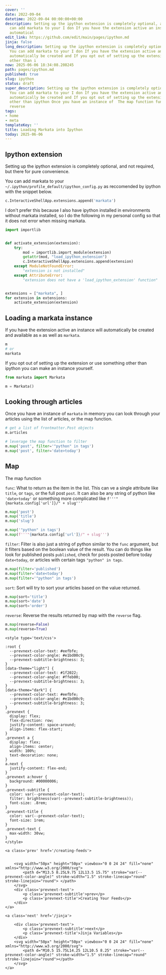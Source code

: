 ```yaml
---
cover: ''
date: 2022-09-04
datetime: 2022-09-04 00:00:00+00:00
description: Setting up the ipython extension is completely optional, and not You
  can add markata to your I don If you have the extension active an instance will
  automatical
edit_link: https://github.com/edit/main/pages/ipython.md
jinja: false
long_description: Setting up the ipython extension is completely optional, and not
  You can add markata to your I don If you have the extension active an instance will
  automatically be created and If you opt out of setting up the extension or use something
  other than i
now: 2025-06-06 18:34:08.208245
path: pages/ipython.md
published: true
slug: ipython
status: draft
super_description: Setting up the ipython extension is completely optional, and not
  You can add markata to your I don If you have the extension active an instance will
  automatically be created and If you opt out of setting up the extension or use something
  other than ipython Once you have an instance of  The map function func filter sort
  reverse
tags:
- home
- meta
templateKey: ''
title: Loading Markata into Ipython
today: 2025-06-06
---
```


## Ipython extension

Setting up the ipython extension is completely optional, and not
required, but there for pure convenience.

You can add markata to your
`~/.ipython/profile_default/ipython_config.py` as reccomended by
ipython with the snippet below.

``` python
c.InteractiveShellApp.extensions.append('markata')
```

I don't prefer this because I also have ipython installed in
environments without markata installed, so I do the following in
my personal config so that it does not error when missing markata.

``` python
import importlib


def activate_extension(extension):
    try:
        mod = importlib.import_module(extension)
        getattr(mod, "load_ipython_extension")
        c.InteractiveShellApp.extensions.append(extension)
    except ModuleNotFoundError:
        "extension is not installed"
    except AttributeError:
        "extension does not have a 'load_ipython_extension' function"


extensions = ["markata", ]
for extension in extensions:
    activate_extension(extension)
```

## Loading a markata instance

If you have the extension active an instance will automatically be created and
available as `m` as well as `markata`.

``` python
m
# or
markata
```

If you opt out of setting up the extension or use something other than ipython
you can make an instance yourself.

``` python
from markata import Markata

m = Markata()
```

## Looking through articles

Once you have an instance of `markata` in memory you can look through your
articles using the list of articles, or the map function.


``` python
# get a list of frontmatter.Post objects
m.articles

# leverage the map function to filter
m.map('post', filter='"python" in tags')
m.map('post', filter='date>today')
```

## Map

The map function 

`func`: What to return as the item in the list. This can ve a single attribute
like `title`, or `tags`, or the full post `post`.  It can also be any string of
python like `'date>today'` or something more complicated like
`f'''"{markata.config['url']}/" + slug'''`

``` python
m.map('post')
m.map('title')
m.map('slug')

m.map('"python" in tags')
m.map(f'''"{markata.config['url']}/" + slug''')
```

`filter`: Filter is also just a string of python similar to the `func`
argument, but it filters based on the boolean value of the result.  You can do
things like look for published posts `published`, check for posts posted before
today `date<today`, or articles with certain tags `"python" in tags`.

``` python
m.map(filter='published')
m.map(filter='date<today')
m.map(filter='"python" in tags')
```

`sort`: Sort will try to sort your articles based on the value returned.

``` python
m.map(sort='title')
m.map(sort='date')
m.map(sort='order')
```

`reverse`: Reverse the results returned by map with the `reverse` flag.

``` python
m.map(reverse=False)
m.map(reverse=True)
```
<div class='prevnext'>

    <style type='text/css'>

    :root {
      --prevnext-color-text: #eefbfe;
      --prevnext-color-angle: #e1bd00c9;
      --prevnext-subtitle-brightness: 3;
    }
    [data-theme="light"] {
      --prevnext-color-text: #1f2022;
      --prevnext-color-angle: #ffeb00;
      --prevnext-subtitle-brightness: 3;
    }
    [data-theme="dark"] {
      --prevnext-color-text: #eefbfe;
      --prevnext-color-angle: #e1bd00c9;
      --prevnext-subtitle-brightness: 3;
    }
    .prevnext {
      display: flex;
      flex-direction: row;
      justify-content: space-around;
      align-items: flex-start;
    }
    .prevnext a {
      display: flex;
      align-items: center;
      width: 100%;
      text-decoration: none;
    }
    a.next {
      justify-content: flex-end;
    }
    .prevnext a:hover {
      background: #00000006;
    }
    .prevnext-subtitle {
      color: var(--prevnext-color-text);
      filter: brightness(var(--prevnext-subtitle-brightness));
      font-size: .8rem;
    }
    .prevnext-title {
      color: var(--prevnext-color-text);
      font-size: 1rem;
    }
    .prevnext-text {
      max-width: 30vw;
    }
    </style>
    
    <a class='prev' href='/creating-feeds'>
    

        <svg width="50px" height="50px" viewbox="0 0 24 24" fill="none" xmlns="http://www.w3.org/2000/svg">
            <path d="M13.5 8.25L9.75 12L13.5 15.75" stroke="var(--prevnext-color-angle)" stroke-width="1.5" stroke-linecap="round" stroke-linejoin="round"> </path>
        </svg>
        <div class='prevnext-text'>
            <p class='prevnext-subtitle'>prev</p>
            <p class='prevnext-title'>Creating Your Feeds</p>
        </div>
    </a>
    
    <a class='next' href='/jinja'>
    
        <div class='prevnext-text'>
            <p class='prevnext-subtitle'>next</p>
            <p class='prevnext-title'>Jinja Variables</p>
        </div>
        <svg width="50px" height="50px" viewbox="0 0 24 24" fill="none" xmlns="http://www.w3.org/2000/svg">
            <path d="M10.5 15.75L14.25 12L10.5 8.25" stroke="var(--prevnext-color-angle)" stroke-width="1.5" stroke-linecap="round" stroke-linejoin="round"></path>
        </svg>
    </a>
  </div>